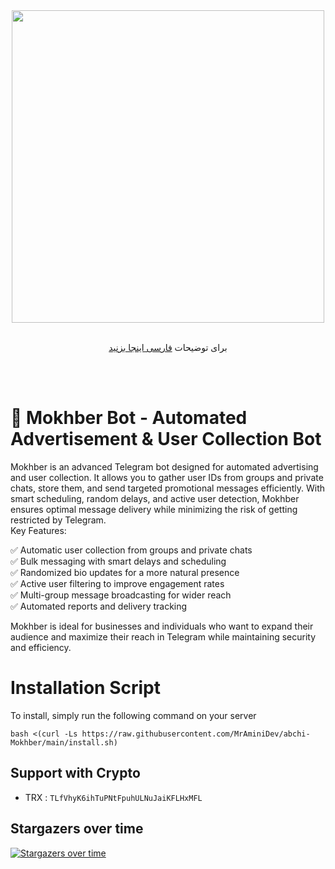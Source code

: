 <div align="center"><img src="https://raw.githubusercontent.com/MrAminiDev/Tabchi-Mokhber/main/Tabchi-Mokhber.png" width="500"></div>
<div align="center"><br>

  برای توضیحات <a href="https://github.com/MrAminiDev/Tabchi-Mokhber/blob/main/README-fa.md"> فارسی اینجا بزنید </a>

</div>
<br><br>

# 🤖 Mokhber Bot - Automated Advertisement & User Collection Bot
Mokhber is an advanced Telegram bot designed for automated advertising and user collection. It allows you to gather user IDs from groups and private chats, store them, and send targeted promotional messages efficiently. With smart scheduling, random delays, and active user detection, Mokhber ensures optimal message delivery while minimizing the risk of getting restricted by Telegram.<br>
Key Features:

✅ Automatic user collection from groups and private chats<br>
✅ Bulk messaging with smart delays and scheduling<br>
✅ Randomized bio updates for a more natural presence<br>
✅ Active user filtering to improve engagement rates<br>
✅ Multi-group message broadcasting for wider reach<br>
✅ Automated reports and delivery tracking<br>

Mokhber is ideal for businesses and individuals who want to expand their audience and maximize their reach in Telegram while maintaining security and efficiency.

# Installation Script
To install, simply run the following command on your server
```
bash <(curl -Ls https://raw.githubusercontent.com/MrAminiDev/abchi-Mokhber/main/install.sh)
```

##  Support with Crypto 
- TRX : `TLfVhyK6ihTuPNtFpuhULNuJaiKFLHxMFL`

## Stargazers over time
[![Stargazers over time](https://starchart.cc/MrAminiDev/Tabchi-Mokhber.svg?variant=adaptive)](https://starchart.cc/MrAminiDev/Tabchi-Mokhber)
